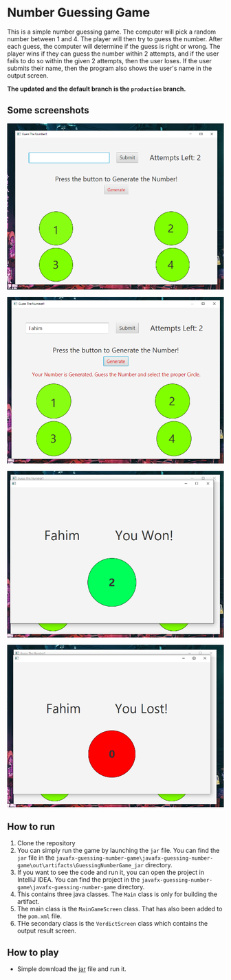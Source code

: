 # Number Guessing Game

This is a simple number guessing game. The computer will pick a random number between 1 and 4. 
The player will then try to guess the number. 
After each guess, the computer will determine if the guess is right or wrong. 
The player wins if they can guess the number within 2 attempts, and if the user fails to do so within the given 2 attempts,
then the user loses. If the user submits their name, then the program also shows the user's name in the output screen.

**The updated and the default branch is the `production` branch.**

## Some screenshots

![Main Screen](image/1.png)

![User Screen](image/2.png)

![Verdict Screen Win](image/3.png)

![Verdict Screen Lose](image/4.png)


## How to run

1. Clone the repository
2. You can simply run the game by launching the `jar` file. You can find the `jar` file in the `javafx-guessing-number-game\javafx-guessing-number-game\out\artifacts\GuessingNumberGame_jar` directory.
3. If you want to see the code and run it, you can open the project in IntelliJ IDEA. You can find the project in the `javafx-guessing-number-game\javafx-guessing-number-game` directory.
4. This contains three java classes. The `Main` class is only for building the artifact.
5. The main class is the `MainGameScreen` class. That has also been added to the `pom.xml` file.
6. THe secondary class is the `VerdictScreen` class which contains the output result screen.

## How to play

* Simple download the [jar](out/artifacts/GuessingNumberGame_jar/GuessingNumberGame.jar) file and run it.

